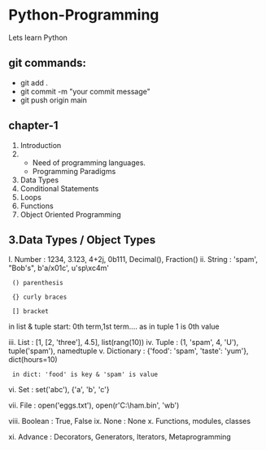 # Python-Programming
Lets learn Python

## git commands:
- git add .
- git commit -m "your commit message"
- git push origin main

## chapter-1
1. Introduction
2. - Need of programming languages.
   - Programming Paradigms
3. Data Types
4. Conditional Statements
5. Loops
6. Functions
7. Object Oriented Programming

## 3.Data Types / Object Types

I. Number : 1234, 3.123, 4+2j, 0b111, Decimal(), Fraction()
ii. String : 'spam', "Bob's", b'a/x01c', u'sp\xc4m'


     () parenthesis
   
     {} curly braces
   
     [] bracket
   
   in list & tuple start: 0th term,1st term....
    as in tuple 1 is 0th value


iii. List : [1, [2, 'three'], 4.5], list(rang(10))
iv. Tuple : (1, 'spam', 4, 'U'), tuple('spam'), namedtuple
v. Dictionary : {'food': 'spam', 'taste': 'yum'}, dict(hours=10)


     in dict: 'food' is key & 'spam' is value


vi. Set : set('abc'), {'a', 'b', 'c'}

vii. File : open('eggs.txt'), open(r'C:\ham.bin', 'wb')

viii. Boolean : True, False
ix. None : None
x. Functions, modules, classes

xi. Advance : Decorators, Generators, Iterators, Metaprogramming
  

